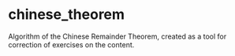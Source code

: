 # chinese_theorem
Algorithm of the Chinese Remainder Theorem, created as a tool for correction of exercises on the content.
